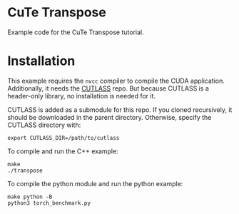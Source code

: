# CuTe Transpose

Example code for the CuTe Transpose tutorial.

# Installation

This example requires the `nvcc` compiler to compile the CUDA application.
Additionally, it needs the [CUTLASS]() repo. 
But because CUTLASS is a header-only library, no installation is needed for it.

CUTLASS is added as a submodule for this repo.
If you cloned recursively, it should be downloaded in the parent directory.
Otherwise, specify the CUTLASS directory with:

```
export CUTLASS_DIR=/path/to/cutlass
```

To compile and run the C++ example:
```
make
./transpose
```

To compile the python module and run the python example:
```
make python -B
python3 torch_benchmark.py
```

